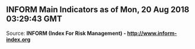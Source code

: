 ## INFORM Main Indicators as of Mon, 20 Aug 2018 03:29:43 GMT

Source: **INFORM (Index For Risk Management) - http://www.inform-index.org**